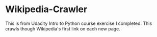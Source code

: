 # Wikipedia-Crawler
This is from Udacity Intro to Python course exercise I completed. This crawls though Wikipedia's first link on each new page.
